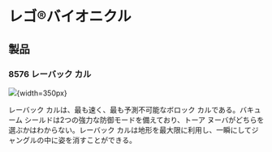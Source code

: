 # レゴ®バイオニクル

## 製品

### 8576 レーバック カル

![](https://www.lego.com/cdn/product-assets/product.img.pri/8576_prod.jpg){width=350px}

レーバック カルは、最も速く、最も予測不可能なボロック カルである。バキューム シールドは2つの強力な防御モードを備えており、トーア ヌーバがどちらを選ぶかはわからない。レーバック カルは地形を最大限に利用し、一瞬にしてジャングルの中に姿を消すことができる。